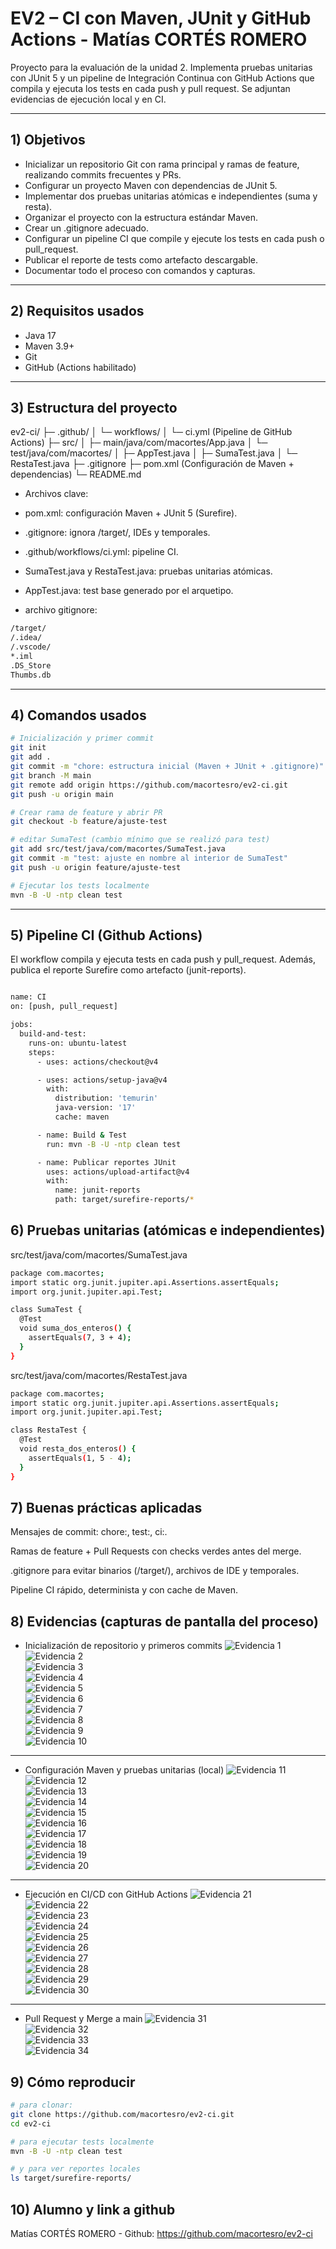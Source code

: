 # EV2 – CI con Maven, JUnit y GitHub Actions - Matías CORTÉS ROMERO

Proyecto  para la evaluación de la unidad 2. Implementa pruebas unitarias con JUnit 5 y un pipeline de Integración Continua con GitHub Actions que compila y ejecuta los tests en cada push y pull request. Se adjuntan evidencias de ejecución local y en CI.

---

## 1) Objetivos

- Inicializar un repositorio Git con rama principal y ramas de feature, realizando commits frecuentes y PRs.
- Configurar un proyecto Maven con dependencias de JUnit 5.
- Implementar dos pruebas unitarias atómicas e independientes (suma y resta).
- Organizar el proyecto con la estructura estándar Maven.
- Crear un .gitignore adecuado.
- Configurar un pipeline CI que compile y ejecute los tests en cada push o pull_request.
- Publicar el reporte de tests como artefacto descargable.
- Documentar todo el proceso con comandos y capturas.

---

## 2) Requisitos usados

- Java 17  
- Maven 3.9+  
- Git  
- GitHub (Actions habilitado)

---

## 3) Estructura del proyecto

ev2-ci/
├─ .github/
│ └─ workflows/
│ └─ ci.yml    (Pipeline de GitHub Actions)
├─ src/
│ ├─ main/java/com/macortes/App.java
│ └─ test/java/com/macortes/
│ ├─ AppTest.java
│ ├─ SumaTest.java
│ └─ RestaTest.java
├─ .gitignore
├─ pom.xml   (Configuración de Maven + dependencias)
└─ README.md


- Archivos clave:
- pom.xml: configuración Maven + JUnit 5 (Surefire).
- .gitignore: ignora /target/, IDEs y temporales.
- .github/workflows/ci.yml: pipeline CI.
- SumaTest.java y RestaTest.java: pruebas unitarias atómicas.
- AppTest.java: test base generado por el arquetipo.


- archivo gitignore: 
```bash
/target/
/.idea/
/.vscode/
*.iml
.DS_Store
Thumbs.db

```
---

## 4) Comandos usados

```bash
# Inicialización y primer commit
git init
git add .
git commit -m "chore: estructura inicial (Maven + JUnit + .gitignore)"
git branch -M main
git remote add origin https://github.com/macortesro/ev2-ci.git
git push -u origin main

# Crear rama de feature y abrir PR
git checkout -b feature/ajuste-test

# editar SumaTest (cambio mínimo que se realizó para test) 
git add src/test/java/com/macortes/SumaTest.java
git commit -m "test: ajuste en nombre al interior de SumaTest"
git push -u origin feature/ajuste-test

# Ejecutar los tests localmente
mvn -B -U -ntp clean test
```
---

## 5) Pipeline CI (Github Actions)
El workflow compila y ejecuta tests en cada push y pull_request. Además, publica el reporte Surefire como artefacto (junit-reports).

```bash

name: CI
on: [push, pull_request]

jobs:
  build-and-test:
    runs-on: ubuntu-latest
    steps:
      - uses: actions/checkout@v4

      - uses: actions/setup-java@v4
        with:
          distribution: 'temurin'
          java-version: '17'
          cache: maven

      - name: Build & Test
        run: mvn -B -U -ntp clean test

      - name: Publicar reportes JUnit
        uses: actions/upload-artifact@v4
        with:
          name: junit-reports
          path: target/surefire-reports/*
```

## 6) Pruebas unitarias (atómicas e independientes)

src/test/java/com/macortes/SumaTest.java

```bash
package com.macortes;
import static org.junit.jupiter.api.Assertions.assertEquals;
import org.junit.jupiter.api.Test;

class SumaTest {
  @Test
  void suma_dos_enteros() {
    assertEquals(7, 3 + 4);
  }
}

```

src/test/java/com/macortes/RestaTest.java

```bash
package com.macortes;
import static org.junit.jupiter.api.Assertions.assertEquals;
import org.junit.jupiter.api.Test;

class RestaTest {
  @Test
  void resta_dos_enteros() {
    assertEquals(1, 5 - 4);
  }
}
```

## 7) Buenas prácticas aplicadas

Mensajes de commit: chore:, test:, ci:.

Ramas de feature + Pull Requests con checks verdes antes del merge.

.gitignore para evitar binarios (/target/), archivos de IDE y temporales.

Pipeline CI rápido, determinista y con cache de Maven.

## 8) Evidencias (capturas de pantalla del proceso)


- Inicialización de repositorio y primeros commits
![Evidencia 1](docs/img/capturadepantalla%20(1).png)  
![Evidencia 2](docs/img/capturadepantalla%20(2).png)  
![Evidencia 3](docs/img/capturadepantalla%20(3).png)  
![Evidencia 4](docs/img/capturadepantalla%20(4).png)  
![Evidencia 5](docs/img/capturadepantalla%20(5).png)  
![Evidencia 6](docs/img/capturadepantalla%20(6).png)  
![Evidencia 7](docs/img/capturadepantalla%20(7).png)  
![Evidencia 8](docs/img/capturadepantalla%20(8).png)  
![Evidencia 9](docs/img/capturadepantalla%20(9).png)  
![Evidencia 10](docs/img/capturadepantalla%20(10).png)  

---

-  Configuración Maven y pruebas unitarias (local)
![Evidencia 11](docs/img/capturadepantalla%20(11).png)  
![Evidencia 12](docs/img/capturadepantalla%20(12).png)  
![Evidencia 13](docs/img/capturadepantalla%20(13).png)  
![Evidencia 14](docs/img/capturadepantalla%20(14).png)  
![Evidencia 15](docs/img/capturadepantalla%20(15).png)  
![Evidencia 16](docs/img/capturadepantalla%20(16).png)  
![Evidencia 17](docs/img/capturadepantalla%20(17).png)  
![Evidencia 18](docs/img/capturadepantalla%20(18).png)  
![Evidencia 19](docs/img/capturadepantalla%20(19).png)  
![Evidencia 20](docs/img/capturadepantalla%20(20).png)  

---

-  Ejecución en CI/CD con GitHub Actions
![Evidencia 21](docs/img/capturadepantalla%20(21).png)  
![Evidencia 22](docs/img/capturadepantalla%20(22).png)  
![Evidencia 23](docs/img/capturadepantalla%20(23).png)  
![Evidencia 24](docs/img/capturadepantalla%20(24).png)  
![Evidencia 25](docs/img/capturadepantalla%20(25).png)  
![Evidencia 26](docs/img/capturadepantalla%20(26).png)  
![Evidencia 27](docs/img/capturadepantalla%20(27).png)  
![Evidencia 28](docs/img/capturadepantalla%20(28).png)  
![Evidencia 29](docs/img/capturadepantalla%20(29).png)  
![Evidencia 30](docs/img/capturadepantalla%20(30).png)  

---

- Pull Request y Merge a main
![Evidencia 31](docs/img/capturadepantalla%20(31).png)  
![Evidencia 32](docs/img/capturadepantalla%20(32).png)  
![Evidencia 33](docs/img/capturadepantalla%20(33).png)  
![Evidencia 34](docs/img/capturadepantalla%20(34).png)  



## 9) Cómo reproducir

```bash
# para clonar: 
git clone https://github.com/macortesro/ev2-ci.git
cd ev2-ci

# para ejecutar tests localmente
mvn -B -U -ntp clean test

# y para ver reportes locales
ls target/surefire-reports/
```

## 10) Alumno y link a github

Matías CORTÉS ROMERO - Github: https://github.com/macortesro/ev2-ci



